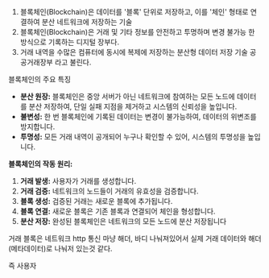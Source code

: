 1. 블록체인(Blockchain)은 데이터를 '블록' 단위로 저장하고, 이를 '체인' 형태로 연결하여 분산 네트워크에 저장하는 기술
2. 블록체인(Blockchain)은 거래 및 기타 정보를 안전하고 투명하며 변경 불가능 한 방식으로 기록하는 디지털 장부다.
3. 거래 내역을 수많은 컴퓨터에 동시에 복제에 저장하는 분산형 데이터 저장 기술 공공거래장부 라고 불린다.


블록체인의 주요 특징
- **분산 원장:** 블록체인은 중앙 서버가 아닌 네트워크에 참여하는 모든 노드에 데이터를 분산 저장하여, 단일 실패 지점을 제거하고 시스템의 신뢰성을 높입니다.
- **불변성:** 한 번 블록체인에 기록된 데이터는 변경이 불가능하여, 데이터의 위변조를 방지합니다.
- **투명성:** 모든 거래 내역이 공개되어 누구나 확인할 수 있어, 시스템의 투명성을 높입니다.

**블록체인의 작동 원리:**
1. **거래 발생:** 사용자가 거래를 생성합니다.
2. **거래 검증:** 네트워크의 노드들이 거래의 유효성을 검증합니다.
3. **블록 생성:** 검증된 거래는 새로운 블록에 추가됩니다.
4. **블록 연결:** 새로운 블록은 기존 블록과 연결되어 체인을 형성합니다.
5. **분산 저장:** 완성된 블록체인은 네트워크의 모든 노드에 분산 저장됩니다

거래 블록은 네트워크 http 통신 마냥 해더, 바디 나눠져있어서
실제 거래 데이터와 해더(메타데이터)로 나눠저 있는것 같다.



즉 사용자